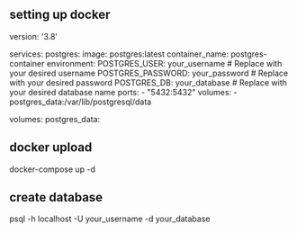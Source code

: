 


## setting up docker

version: '3.8'

services:
  postgres:
    image: postgres:latest
    container_name: postgres-container
    environment:
      POSTGRES_USER: your_username       # Replace with your desired username
      POSTGRES_PASSWORD: your_password     # Replace with your desired password
      POSTGRES_DB: your_database           # Replace with your desired database name
    ports:
      - "5432:5432"
    volumes:
      - postgres_data:/var/lib/postgresql/data

volumes:
  postgres_data:


## docker upload 
docker-compose up -d

## create database 

psql -h localhost -U your_username -d your_database
